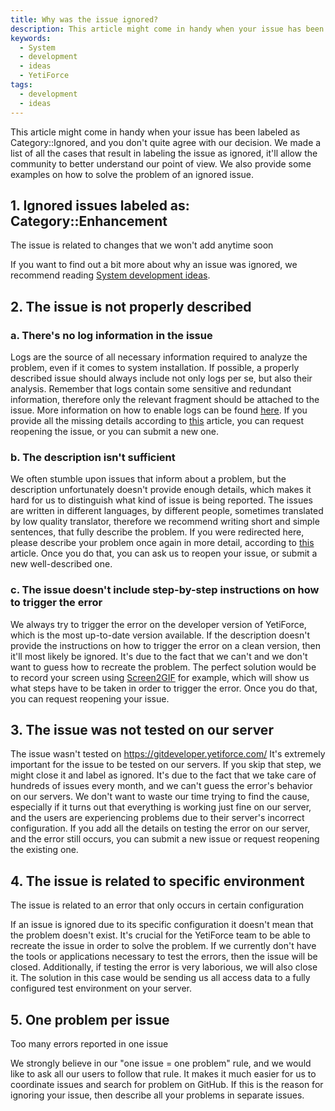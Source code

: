 ```yaml
---
title: Why was the issue ignored?
description: This article might come in handy when your issue has been labeled as Category::Ignored, and you don't quite agree with our decision.
keywords:
  - System
  - development
  - ideas
  - YetiForce
tags:
  - development
  - ideas
---
```


This article might come in handy when your issue has been labeled as Category::Ignored, and you don't quite agree with our decision. We made a list of all the cases that result in labeling the issue as ignored, it'll allow the community to better understand our point of view. We also provide some examples on how to solve the problem of an ignored issue.

## 1. Ignored issues labeled as: Category::Enhancement

The issue is related to changes that we won't add anytime soon

If you want to find out a bit more about why an issue was ignored, we recommend reading [System development ideas](/developer-guides/github/system-development-ideas).

## 2. The issue is not properly described

### a. There's no log information in the issue

Logs are the source of all necessary information required to analyze the problem, even if it comes to system installation. If possible, a properly described issue should always include not only logs per se, but also their analysis. Remember that logs contain some sensitive and redundant information, therefore only the relevant fragment should be attached to the issue. More information on how to enable logs can be found [here](/developer-guides/debug). If you provide all the missing details according to [this](/developer-guides/github/how-to-report-bugs) article, you can request reopening the issue, or you can submit a new one.

### b. The description isn't sufficient

We often stumble upon issues that inform about a problem, but the description unfortunately doesn't provide enough details, which makes it hard for us to distinguish what kind of issue is being reported. The issues are written in different languages, by different people, sometimes translated by low quality translator, therefore we recommend writing short and simple sentences, that fully describe the problem. If you were redirected here, please describe your problem once again in more detail, according to [this](/developer-guides/github/how-to-report-bugs) article. Once you do that, you can ask us to reopen your issue, or submit a new well-described one.

### c. The issue doesn't include step-by-step instructions on how to trigger the error

We always try to trigger the error on the developer version of YetiForce, which is the most up-to-date version available. If the description doesn't provide the instructions on how to trigger the error on a clean version, then it'll most likely be ignored. It's due to the fact that we can't and we don't want to guess how to recreate the problem. The perfect solution would be to record your screen using [Screen2GIF](http://www.screentogif.com/) for example, which will show us what steps have to be taken in order to trigger the error. Once you do that, you can request reopening your issue.

## 3. The issue was not tested on our server

The issue wasn't tested on https://gitdeveloper.yetiforce.com/ It's extremely important for the issue to be tested on our servers. If you skip that step, we might close it and label as ignored. It's due to the fact that we take care of hundreds of issues every month, and we can't guess the error's behavior on our servers. We don't want to waste our time trying to find the cause, especially if it turns out that everything is working just fine on our server, and the users are experiencing problems due to their server's incorrect configuration. If you add all the details on testing the error on our server, and the error still occurs, you can submit a new issue or request reopening the existing one.

## 4. The issue is related to specific environment

The issue is related to an error that only occurs in certain configuration

If an issue is ignored due to its specific configuration it doesn't mean that the problem doesn't exist. It's crucial for the YetiForce team to be able to recreate the issue in order to solve the problem. If we currently don't have the tools or applications necessary to test the errors, then the issue will be closed. Additionally, if testing the error is very laborious, we will also close it. The solution in this case would be sending us all access data to a fully configured test environment on your server.

## 5. One problem per issue

Too many errors reported in one issue

We strongly believe in our "one issue = one problem" rule, and we would like to ask all our users to follow that rule. It makes it much easier for us to coordinate issues and search for problem on GitHub. If this is the reason for ignoring your issue, then describe all your problems in separate issues.
